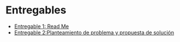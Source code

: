 # **Entregables**

- [Entregable 1: Read Me](https://github.com/GloriaAtencio/ISBIO_2024_G1/blob/main/README.md)
- [Entregable 2:Planteamiento de problema y propuesta de solución](https://github.com/GloriaAtencio/ISBIO_2024_G1/blob/578d3e4870fdf292068b64dc123e4c206030affb/Tabla%20de%20Contenidos/Materiales)

